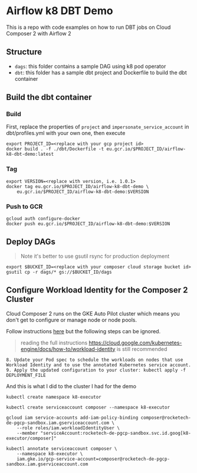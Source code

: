# Airflow k8 DBT Demo
This is a repo with code examples on how to run DBT jobs on Cloud Composer 2 with Airflow 2

## Structure
- `dags`: this folder contains a sample DAG using k8 pod operator
- `dbt`: this folder has a sample dbt project and Dockerfile to build the dbt container

## Build the dbt container

### Build
First, replace the properties of `project` and `impersonate_service_account` in dbt/profiles.yml with your own one, then execute
```
export PROJECT_ID=<replace with your gcp project id>
docker build . -f ./dbt/Dockerfile -t eu.gcr.io/$PROJECT_ID/airflow-k8-dbt-demo:latest
```

### Tag
```
export VERSION=<replace with version, i.e. 1.0.1>
docker tag eu.gcr.io/$PROJECT_ID/airflow-k8-dbt-demo \
    eu.gcr.io/$PROJECT_ID/airflow-k8-dbt-demo:$VERSION
```

### Push to GCR
```
gcloud auth configure-docker
docker push eu.gcr.io/$PROJECT_ID/airflow-k8-dbt-demo:$VERSION
```

## Deploy DAGs
> Note it's better to use gsutil rsync for production deployment
```
export $BUCKET_ID=<replace with your composer cloud storage bucket id>
gsutil cp -r dags/* gs://$BUCKET_ID/dags
```

## Configure Workload Identity for the Composer 2 Cluster
Cloud Composer 2 runs on the GKE Auto Pilot cluster which means you don't get to configure or manage node or node pools. 

Follow instructions [here](https://cloud.google.com/kubernetes-engine/docs/how-to/workload-identity#authenticating_to) but the following steps can be ignored.
> reading the full instructions https://cloud.google.com/kubernetes-engine/docs/how-to/workload-identity is still recommended 
```
8. Update your Pod spec to schedule the workloads on nodes that use Workload Identity and to use the annotated Kubernetes service account.
9. Apply the updated configuration to your cluster: kubectl apply -f DEPLOYMENT_FILE
```

And this is what I did to the cluster I had for the demo
```
kubectl create namespace k8-executor

kubectl create serviceaccount composer --namespace k8-executor

gcloud iam service-accounts add-iam-policy-binding composer@rocketech-de-pgcp-sandbox.iam.gserviceaccount.com \
    --role roles/iam.workloadIdentityUser \
    --member "serviceAccount:rocketech-de-pgcp-sandbox.svc.id.goog[k8-executor/composer]"

kubectl annotate serviceaccount composer \
    --namespace k8-executor \
    iam.gke.io/gcp-service-account=composer@rocketech-de-pgcp-sandbox.iam.gserviceaccount.com
```